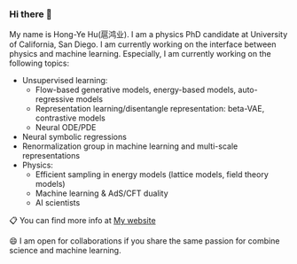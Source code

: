 ### Hi there 👋
My name is Hong-Ye Hu(扈鸿业). I am a physics PhD candidate at University of California, San Diego. 
I am currently working on the interface between physics and machine learning. 
Especially, I am currently working on the following topics:
* Unsupervised learning:
  - Flow-based generative models, energy-based models, auto-regressive models
  - Representation learning/disentangle representation: beta-VAE, contrastive models
  - Neural ODE/PDE
* Neural symbolic regressions
* Renormalization group in machine learning and multi-scale representations
* Physics:
  - Efficient sampling in energy models (lattice models, field theory models)
  - Machine learning & AdS/CFT duality 
  - AI scientists 
  
:clipboard: You can find more info at [My website](https://www.hongyehu.com)

😄 I am open for collaborations if you share the same passion for combine science and machine learning.

<!--
**hongyehu/hongyehu** is a ✨ _special_ ✨ repository because its `README.md` (this file) appears on your GitHub profile.

Here are some ideas to get you started:

- 🔭 I’m currently working on ...
- 🌱 I’m currently learning ...
- 👯 I’m looking to collaborate on ...
- 🤔 I’m looking for help with ...
- 💬 Ask me about ...
- 📫 How to reach me: ...
- 😄 Pronouns: ...
- ⚡ Fun fact: ...
-->

